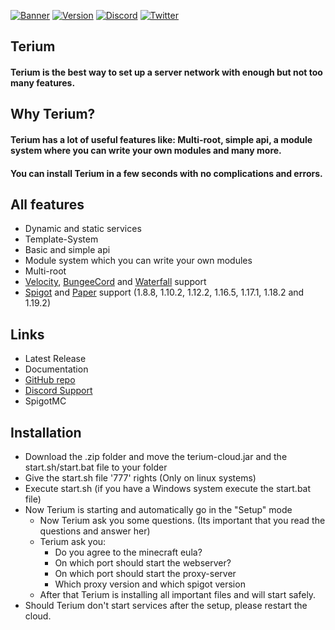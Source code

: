 [![Banner](https://i.imgur.com/zw4M7fR.png)](https://terium.cloud)
[![Version](https://img.shields.io/badge/Terium%20Version-v1.0--SNAPSHOT%20(NOT%20RELEASED)-blue?style=for-the-badge&logo=appveyor)](https://terium.cloud) [![Discord](https://img.shields.io/badge/Discord%20Server-JOIN%20NOW-%237289da?style=for-the-badge&logo=discord)](https://discord.com/invite/5VrY59sffQ) [![Twitter](https://img.shields.io/twitter/follow/teriumservice?color=%231DA1F2&logo=twitter&style=for-the-badge)](https://twitter.com/@teriumservice)
## Terium
#### Terium is the best way to set up a server network with enough but not too many features.

## Why Terium?
#### Terium has a lot of useful features like: Multi-root, simple api, a module system where you can write your own modules and many more.
#### You can install Terium in a few seconds with no complications and errors.

## All features
- Dynamic and static services
- Template-System
- Basic and simple api
- Module system which you can write your own modules
- Multi-root
- [Velocity](https://velocitypowered.com), [BungeeCord](https://www.spigotmc.org/wiki/bungeecord/) and [Waterfall](https://papermc.io/downloads#Waterfall) support
- [Spigot](https://spigotmc.org) and [Paper](https://papermc.io) support (1.8.8, 1.10.2, 1.12.2, 1.16.5, 1.17.1, 1.18.2 and 1.19.2)

## Links
- Latest Release
- Documentation
- [GitHub repo](https://github.com/TeriumService/Terium)
- [Discord Support](https://discord.com/invite/5VrY59sffQ)
- SpigotMC

## Installation
- Download the .zip folder and move the terium-cloud.jar and the start.sh/start.bat file to your folder
- Give the start.sh file '777' rights (Only on linux systems)
- Execute start.sh (if you have a Windows system execute the start.bat file)
- Now Terium is starting and automatically go in the "Setup" mode
  - Now Terium ask you some questions. (Its important that you read the questions and answer her)
  - Terium ask you: 
    - Do you agree to the minecraft eula? 
    - On which port should start the webserver? 
    - On which port should start the proxy-server
    - Which proxy version and which spigot version
  - After that Terium is installing all important files and will start safely.
- Should Terium don't start services after the setup, please restart the cloud.